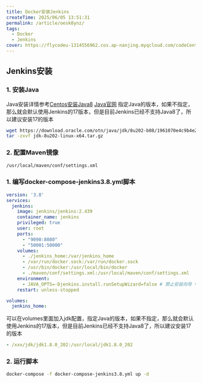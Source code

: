 ```yaml
---
title: Docker安装Jenkins
createTime: 2025/06/05 13:51:31
permalink: /article/oesk8ynz/
tags:
  - Docker
  - Jenkins
cover: https://flycodeu-1314556962.cos.ap-nanjing.myqcloud.com/codeCenterImg/%E5%BE%AE%E4%BF%A1%E5%9B%BE%E7%89%87_20250605170107.jpg
---
```


## Jenkins安装
### 1. 安装Java
Java安装详情参考[Centos安装Java8](Centos7安装Java8.md)
[Java官网](https://www.oracle.com/cn/java/technologies/downloads/)
指定Java的版本，如果不指定，那么就会默认使用Jenkins的17版本，但是目前Jenkins已经不支持Java8了，所以建议安装17的版本
```bash
wget https://download.oracle.com/otn/java/jdk/8u202-b08/1961070e4c9b4e26a04e7f5a083f551e/jdk-8u202-linux-x64.tar.gz
tar -zxvf jdk-8u202-linux-x64.tar.gz
```
### 2. 配置Maven镜像
```bash
/usr/local/maven/conf/settings.xml
```

### 1. 编写docker-compose-jenkins3.8.yml脚本
```yml
version: '3.8'
services:
  jenkins:
    image: jenkins/jenkins:2.439
    container_name: jenkins
    privileged: true
    user: root
    ports:
      - "9090:8080"
      - "50001:50000"
    volumes:
      - ./jenkins_home:/var/jenkins_home
      - /var/run/docker.sock:/var/run/docker.sock
      - /usr/bin/docker:/usr/local/bin/docker
      - ./maven/conf/settings.xml:/usr/local/maven/conf/settings.xml
    environment:
      - JAVA_OPTS=-Djenkins.install.runSetupWizard=false # 禁止安装向导「如果需要密码则不要配置」docker exec jenkins cat /var/jenkins_home/secrets/initialAdminPassword
    restart: unless-stopped

volumes:
  jenkins_home:
```
可以在volumes里面加入jdk配置，指定Java的版本，如果不指定，那么就会默认使用Jenkins的17版本，但是目前Jenkins已经不支持Java8了，所以建议安装17的版本
```yml
- /xxx/jdk/jdk1.8.0_202:/usr/local/jdk1.8.0_202
```
### 2. 运行脚本
```bash
docker-compose -f docker-compose-jenkins3.8.yml up -d
```